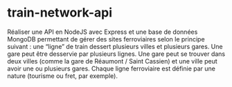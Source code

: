 # train-network-api

Réaliser une API en NodeJS avec Express et une base de données MongoDB permettant de gérer des sites ferroviaires selon le principe suivant : une “ligneˮ de train dessert plusieurs villes et plusieurs gares.
Une gare peut être desservie par plusieurs lignes. Une gare peut se trouver dans deux villes (comme la gare de Réaumont / Saint Cassien) et une ville peut avoir une ou plusieurs gares. 
Chaque ligne ferroviaire est définie par une nature (tourisme ou fret, par exemple).
